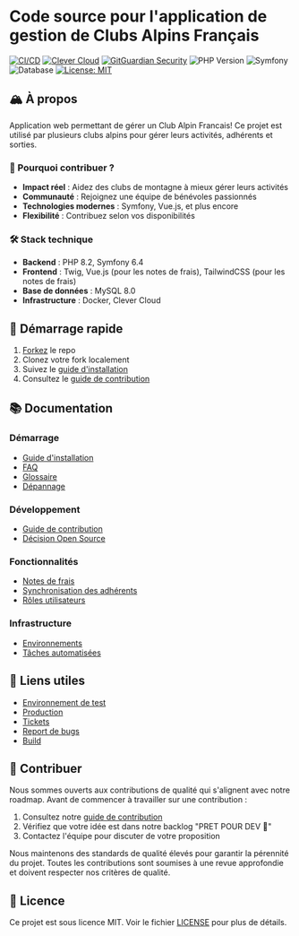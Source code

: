 # Code source pour l'application de gestion de Clubs Alpins Français

[![CI/CD](https://img.shields.io/badge/Automatisation-github_actions-orange)](https://github.com/Club-Alpin-Lyon-Villeurbanne/plateforme-club-alpin/actions)
[![Clever Cloud](https://img.shields.io/badge/Hébergement-Clever_cloud-yellow)](https://console.clever-cloud.com/)
[![GitGuardian Security](https://img.shields.io/badge/GitGuardian-Monitored-green?logo=gitguardian)](https://dashboard.gitguardian.com/workspace/474277/incidents/secrets)
![PHP Version](https://img.shields.io/badge/PHP-8.2-blue?logo=php)
![Symfony](https://img.shields.io/badge/Symfony-6.4-6d6dff?logo=symfony)
![Database](https://img.shields.io/badge/MySQL-8.0-4479A1?logo=mysql)
[![License: MIT](https://img.shields.io/badge/License-MIT-yellow.svg)](https://opensource.org/licenses/MIT)

## 🏔️ À propos

Application web permettant de gérer un Club Alpin Francais! Ce projet est utilisé par plusieurs clubs alpins pour gérer leurs activités, adhérents et sorties.

### 🌟 Pourquoi contribuer ?

- **Impact réel** : Aidez des clubs de montagne à mieux gérer leurs activités
- **Communauté** : Rejoignez une équipe de bénévoles passionnés
- **Technologies modernes** : Symfony, Vue.js, et plus encore
- **Flexibilité** : Contribuez selon vos disponibilités

### 🛠️ Stack technique

- **Backend** : PHP 8.2, Symfony 6.4
- **Frontend** : Twig, Vue.js (pour les notes de frais), TailwindCSS (pour les notes de frais)
- **Base de données** : MySQL 8.0
- **Infrastructure** : Docker, Clever Cloud

## 🚀 Démarrage rapide

1. [Forkez](https://github.com/Club-Alpin-Lyon-Villeurbanne/plateforme-club-alpin/fork) le repo
2. Clonez votre fork localement
3. Suivez le [guide d'installation](docs/installation.md)
4. Consultez le [guide de contribution](docs/contribution.md)

## 📚 Documentation

### Démarrage
- [Guide d'installation](docs/installation.md)
- [FAQ](docs/faq.md)
- [Glossaire](docs/glossaire.md)
- [Dépannage](docs/troubleshooting.md)

### Développement
- [Guide de contribution](docs/contribution.md)
- [Décision Open Source](docs/decisions/2025.05.29-rendre_le_repo_publique.md)

### Fonctionnalités
- [Notes de frais](docs/expense-reports.md)
- [Synchronisation des adhérents](docs/synchronization.md)
- [Rôles utilisateurs](docs/user-roles.md)

### Infrastructure
- [Environnements](docs/environments.md)
- [Tâches automatisées](docs/cronjobs.md)

## 🔗 Liens utiles

- [Environnement de test](https://www.clubalpinlyon.top)
- [Production](https://www.clubalpinlyon.fr)
- [Tickets](https://app.clickup.com/42653954/v/li/222711017)
- [Report de bugs](https://club-alpin-lyon.sentry.io/issues/?project=6021900&statsPeriod=14d)
- [Build](https://github.com/Club-Alpin-Lyon-Villeurbanne/plateforme-club-alpin/actions)

## 🤝 Contribuer

Nous sommes ouverts aux contributions de qualité qui s'alignent avec notre roadmap. Avant de commencer à travailler sur une contribution :

1. Consultez notre [guide de contribution](docs/contribution.md)
2. Vérifiez que votre idée est dans notre backlog "PRET POUR DEV 🏁"
3. Contactez l'équipe pour discuter de votre proposition

Nous maintenons des standards de qualité élevés pour garantir la pérennité du projet. Toutes les contributions sont soumises à une revue approfondie et doivent respecter nos critères de qualité.

## 📝 Licence

Ce projet est sous licence MIT. Voir le fichier [LICENSE](LICENSE) pour plus de détails. 